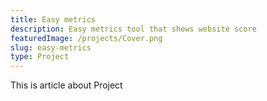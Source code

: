 ```yaml
---
title: Easy metrics
description: Easy metrics tool that shows website score
featuredImage: /projects/Cover.png
slug: easy-metrics
type: Project
---
```


This is article about Project